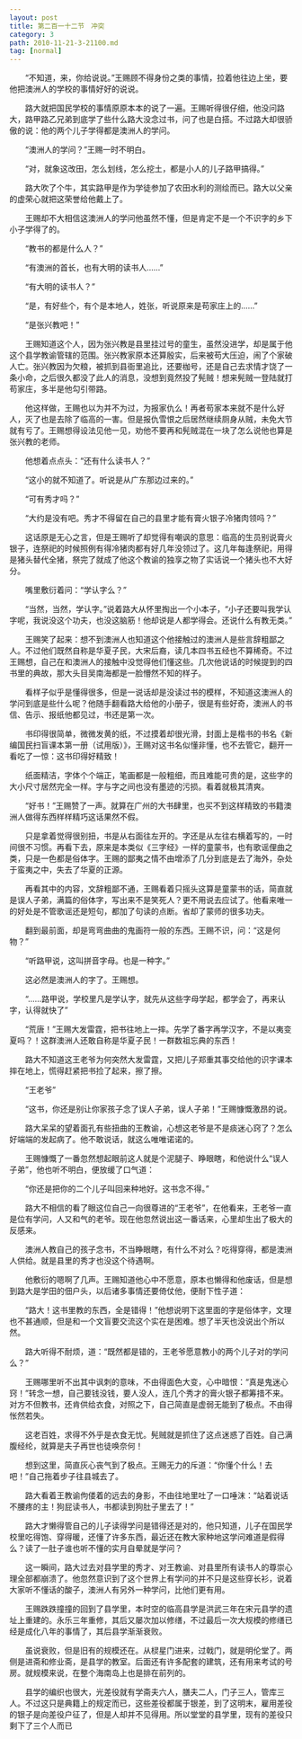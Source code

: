 ```yaml
---
layout: post
title: 第二百一十二节　冲突
category: 3
path: 2010-11-21-3-21100.md
tag: [normal]
---
```


　　“不知道，来，你给说说。”王赐顾不得身份之类的事情，拉着他往边上坐，要他把澳洲人的学校的事情好好的说说。

　　路大就把国民学校的事情原原本本的说了一遍。王赐听得很仔细，他没问路大，路甲路乙兄弟到底学了些什么路大没念过书，问了也是白搭。不过路大却很骄傲的说：他的两个儿子学得都是澳洲人的学问。

　　“澳洲人的学问？”王赐一时不明白。

　　“对，就象这改田，怎么划线，怎么挖土，都是小人的儿子路甲搞得。”

　　路大吹了个牛，其实路甲是作为学徒参加了农田水利的测绘而已。路大以父亲的虚荣心就把这荣誉给他戴上了。

　　王赐却不大相信这澳洲人的学问他虽然不懂，但是肯定不是一个不识字的乡下小子学得了的。

　　“教书的都是什么人？”

　　“有澳洲的首长，也有大明的读书人……”

　　“有大明的读书人？”

　　“是，有好些个，有个是本地人，姓张，听说原来是苟家庄上的……”

　　“是张兴教吧！”

　　王赐知道这个人，因为张兴教是县里挂过号的童生，虽然没进学，却是属于他这个县学教谕管辖的范围。张兴教家原本还算殷实，后来被苟大压迫，闹了个家破人亡。张兴教因为欠粮，被抓到县衙里追比，还要枷号，还是自己去求情才饶了一条小命，之后很久都没了此人的消息，没想到竟然投了髡贼！想来髡贼一登陆就打苟家庄，多半是他勾引带路。

　　他这样做，王赐也以为并不为过，为报家仇么！再者苟家本来就不是什么好人，灭了也是去除了临高的一害。但是报仇雪恨之后居然继续厕身从贼，未免大节就有亏了。王赐想得设法见他一见，劝他不要再和髡贼混在一块了怎么说他也算是张兴教的老师。

　　他想着点点头：“还有什么读书人？”

　　“这小的就不知道了。听说是从广东那边过来的。”

　　“可有秀才吗？”

　　“大约是没有吧。秀才不得留在自己的县里才能有膏火银子冷猪肉领吗？”

　　这话原是无心之言，但是王赐听了却觉得有嘲讽的意思：临高的生员别说膏火银子，连祭祀的时候照例有得冷猪肉都有好几年没领过了。这几年每逢祭祀，用得是猪头替代全猪，祭完了就成了他这个教谕的独享之物了实话说一个猪头也不大好分。

　　嘴里敷衍着问：“学认字么？”

　　“当然，当然，学认字。”说着路大从怀里掏出一个小本子，“小子还要叫我学认字呢，我说没这个功夫，也没这脑筋！他却说是人都学得会。还说什么有教无类。”

　　王赐笑了起来：想不到澳洲人也知道这个他接触过的澳洲人是些言辞粗鄙之人。不过他们既然自称是华夏子民，大宋后裔，读几本四书五经也不算稀奇。不过王赐想，自己在和澳洲人的接触中没觉得他们懂这些。几次他说话的时候提到的四书里的典故，那大头目吴南海都是一脸懵然不知的样子。

　　看样子似乎是懂得很多，但是一说话却是没读过书的模样，不知道这澳洲人的学问到底是些什么呢？他随手翻看路大给他的小册子，很是有些好奇，澳洲人的书信、告示、报纸他都见过，书还是第一次。

　　书印得很简单，微微发黄的纸，不过摸着却很光滑，封面上是楷书的书名《新编国民扫盲课本第一册（试用版）》，王赐对这书名似懂非懂，也不去管它，翻开一看吃了一惊：这书印得好精致！

　　纸面精洁，字体个个端正，笔画都是一般粗细，而且难能可贵的是，这些字的大小尺寸居然完全一样。字与字之间也没有墨迹的污损。看着就极其清爽。

　　“好书！”王赐赞了一声。就算在广州的大书肆里，也买不到这样精致的书籍澳洲人做得东西样样精巧这话果然不假。

　　只是拿着觉得很别扭，书是从右面往左开的。字还是从左往右横着写的，一时间很不习惯。再看下去，原来是本类似《三字经》一样的童蒙书，也有歌谣俚曲之类，只是一色都是俗体字。王赐的鄙夷之情不由增添了几分到底是去了海外，杂处于蛮夷之中，失去了华夏的正源。

　　再看其中的内容，文辞粗鄙不通，王赐看着只摇头这算是童蒙书的话，简直就是误人子弟，满篇的俗体字，写出来不是笑死人？更不用说去应试了。他看来唯一的好处是不管歌谣还是短句，都加了句读的点断。省却了蒙师的很多功夫。

　　翻到最前面，却是弯弯曲曲的鬼画符一般的东西。王赐不识，问：“这是何物？”

　　“听路甲说，这叫拼音字母。也是一种字。”

　　这必然是澳洲人的字了。王赐想。

　　“……路甲说，学校里凡是学认字，就先从这些字母学起，都学会了，再来认字，认得就快了”

　　“荒唐！”王赐大发雷霆，把书往地上一摔。先学了番字再学汉字，不是以夷变夏吗？！这群澳洲人还敢自称是华夏子民！一群数祖忘典的东西！

　　路大不知道这王老爷为何突然大发雷霆，又把儿子郑重其事交给他的识字课本摔在地上，慌得赶紧把书捡了起来，擦了擦。

　　“王老爷”

　　“这书，你还是别让你家孩子念了误人子弟，误人子弟！”王赐慷慨激昂的说。

　　路大呆呆的望着面孔有些扭曲的王教谕，心想这老爷是不是痰迷心窍了？怎么好端端的发起病了。他不敢说话，就这么唯唯诺诺的。

　　王赐慷慨了一番忽然想起眼前这人就是个泥腿子、睁眼瞎，和他说什么“误人子弟”，他也听不明白，便放缓了口气道：

　　“你还是把你的二个儿子叫回来种地好。这书念不得。”

　　路大不相信的看了眼这位自己一向很尊进的“王老爷”，在他看来，王老爷一直是位有学问，人又和气的老爷。现在他忽然说出这一番话来，心里却生出了极大的反感来。

　　澳洲人教自己的孩子念书，不当睁眼瞎，有什么不对么？吃得穿得，都是澳洲人供给。就是县里的秀才也没这个待遇啊。

　　他敷衍的嗯啊了几声。王赐知道他心中不愿意，原本也懒得和他废话，但是想到路大是学田的佃户头，以后诸多事情还要倚仗他，便耐下性子道：

　　“路大！这书里教的东西，全是错得！”他想说明下这里面的字是俗体字，文理也不甚通顺，但是和一个文盲要交流这个实在是困难。想了半天也没说出个所以然。

　　路大听得不耐烦，道：“既然都是错的，王老爷愿意教小的两个儿子对的学问么？”

　　王赐哪里听不出其中讽刺的意味，不由得面色大变，心中暗恨：“真是鬼迷心窍！”转念一想，自己要钱没钱，要人没人，连几个秀才的膏火银子都筹措不来。对方不但教书，还肯供给衣食，对照之下，自己简直是虚弱无能到了极点。不由得怅然若失。

　　这老百姓，求得不外乎是衣食无忧。髡贼就是抓住了这点迷惑了百姓。自己满腹经纶，就算是夫子再世也徒唤奈何！

　　想到这里，简直灰心丧气到了极点。王赐无力的斥道：“你懂个什么！去吧！”自己拖着步子往县城去了。

　　路大看着王教谕佝偻着的远去的身影，不由往地里吐了一口唾沫：“站着说话不腰疼的主！狗屁读书人，书都读到狗肚子里去了！”

　　路大才懒得管自己的儿子读得学问是错得还是对的，他只知道，儿子在国民学校里吃得饱、穿得暖，还懂了许多东西，最近还在教大家种地这学问难道是假得么？读了一肚子谁也听不懂的实月自晕就是学问？

　　这一瞬间，路大过去对县学里的秀才、对王教谕、对县里所有读书人的尊崇心理全部都崩溃了。他忽然意识到了这个世界上有学问的并不只是这些穿长衫，说着大家听不懂话的酸子，澳洲人有另外一种学问，比他们更有用。

　　王赐跌跌撞撞的回到了县学里，本时空的临高县学是洪武三年在宋元县学的遗址上重建的。永乐三年重修，其后又屡次加以修缮，不过最后一次大规模的修缮已经是成化八年的事情了，其后县学渐渐衰败。

　　虽说衰败，但是旧有的规模还在。从棂星门进来，过戟门，就是明伦堂了。两侧是进斋和修业斋，是县学的教室。后面还有许多配套的建筑，还有用来考试的号房。就规模来说，在整个海南岛上也是排在前列的。

　　县学的编织也很大，光差役就有学斋夫六人，膳夫二人，门子三人，管库三人。不过这只是典籍上的规定而已，这些差役都属于银差，到了这明末，雇用差役的银子是向差役户征了，但是人却并不见得用。所以堂堂的县学里，现有的差役只剩下了三个人而已